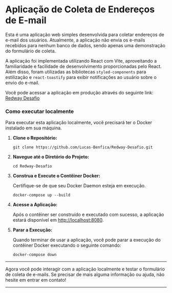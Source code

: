 # Aplicação de Coleta de Endereços de E-mail

Esta é uma aplicação web simples desenvolvida para coletar endereços de e-mail dos usuários. Atualmente, a aplicação não envia os e-mails recebidos para nenhum banco de dados, sendo apenas uma demonstração do formulário de coleta.

A aplicação foi implementada utilizando React com Vite, aproveitando a familiaridade e facilidade de desenvolvimento proporcionadas pelo React. Além disso, foram utilizadas as bibliotecas `styled-components` para estilização e `react-toastify` para exibir notificações ao usuário sobre o envio do e-mail.

Você pode acessar a aplicação em produção através do seguinte link: [Redway Desafio](https://redway-desafio.vercel.app/)

### Como executar localmente

Para executar esta aplicação localmente, você precisará ter o Docker instalado em sua máquina.

1. **Clone o Repositório:**
   
   ```
   git clone https://github.com/Lucas-Benfica/Redway-Desafio.git
   ```

2. **Navegue até o Diretório do Projeto:**

   ```
   cd Redway-Desafio
   ```

3. **Construa e Execute o Contêiner Docker:**

   Certifique-se de que seu Docker Daemon esteja em execução.

   ```
   docker-compose up --build
   ```

4. **Acesse a Aplicação:**

   Após o contêiner ser construído e executado com sucesso, a aplicação estará disponível em [http://localhost:8080](http://localhost:8080).

5. **Parar a Execução:**

   Quando terminar de usar a aplicação, você pode parar a execução do contêiner Docker executando o seguinte comando:

   ```
   docker-compose down
   ```

---

Agora você pode interagir com a aplicação localmente e testar o formulário de coleta de e-mails. Se precisar de mais alguma informação ou ajuda, não hesite em entrar em contato!

---